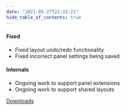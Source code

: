 ```yaml
---
date: "2021-05-27T21:33:21"
hide_table_of_contents: true
---
```


#### Fixed

- Fixed layout undo/redo functionality
- Fixed incorrect panel settings being saved

#### Internals

- Ongoing work to support panel extensions
- Ongoing work to support shared layouts

[Downloads](https://github.com/foxglove/studio/releases/tag/v0.10.2)
